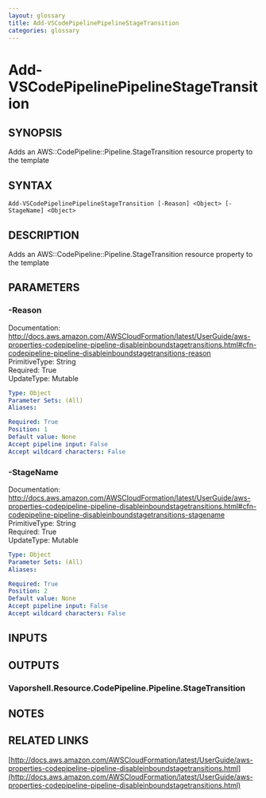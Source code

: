 ```yaml
---
layout: glossary
title: Add-VSCodePipelinePipelineStageTransition
categories: glossary
---
```


# Add-VSCodePipelinePipelineStageTransition

## SYNOPSIS
Adds an AWS::CodePipeline::Pipeline.StageTransition resource property to the template

## SYNTAX

```
Add-VSCodePipelinePipelineStageTransition [-Reason] <Object> [-StageName] <Object>
```

## DESCRIPTION
Adds an AWS::CodePipeline::Pipeline.StageTransition resource property to the template

## PARAMETERS

### -Reason
Documentation: http://docs.aws.amazon.com/AWSCloudFormation/latest/UserGuide/aws-properties-codepipeline-pipeline-disableinboundstagetransitions.html#cfn-codepipeline-pipeline-disableinboundstagetransitions-reason    
PrimitiveType: String    
Required: True    
UpdateType: Mutable

```yaml
Type: Object
Parameter Sets: (All)
Aliases: 

Required: True
Position: 1
Default value: None
Accept pipeline input: False
Accept wildcard characters: False
```

### -StageName
Documentation: http://docs.aws.amazon.com/AWSCloudFormation/latest/UserGuide/aws-properties-codepipeline-pipeline-disableinboundstagetransitions.html#cfn-codepipeline-pipeline-disableinboundstagetransitions-stagename    
PrimitiveType: String    
Required: True    
UpdateType: Mutable

```yaml
Type: Object
Parameter Sets: (All)
Aliases: 

Required: True
Position: 2
Default value: None
Accept pipeline input: False
Accept wildcard characters: False
```

## INPUTS

## OUTPUTS

### Vaporshell.Resource.CodePipeline.Pipeline.StageTransition

## NOTES

## RELATED LINKS

[http://docs.aws.amazon.com/AWSCloudFormation/latest/UserGuide/aws-properties-codepipeline-pipeline-disableinboundstagetransitions.html](http://docs.aws.amazon.com/AWSCloudFormation/latest/UserGuide/aws-properties-codepipeline-pipeline-disableinboundstagetransitions.html)

